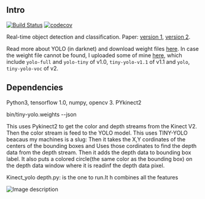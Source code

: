 ## Intro

[![Build Status](https://travis-ci.org/thtrieu/darkflow.svg?branch=master)](https://travis-ci.org/thtrieu/darkflow) [![codecov](https://codecov.io/gh/thtrieu/darkflow/branch/master/graph/badge.svg)](https://codecov.io/gh/thtrieu/darkflow)

Real-time object detection and classification. Paper: [version 1](https://arxiv.org/pdf/1506.02640.pdf), [version 2](https://arxiv.org/pdf/1612.08242.pdf).

Read more about YOLO (in darknet) and download weight files [here](http://pjreddie.com/darknet/yolo/). In case the weight file cannot be found, I uploaded some of mine [here](https://drive.google.com/drive/folders/0B1tW_VtY7onidEwyQ2FtQVplWEU), which include `yolo-full` and `yolo-tiny` of v1.0, `tiny-yolo-v1.1` of v1.1 and `yolo`, `tiny-yolo-voc` of v2.




## Dependencies

Python3, tensorflow 1.0, numpy, opencv 3. PYkinect2

 bin/tiny-yolo.weights --json
 
 This uses Pykinect2 to get the color and depth streams from the Kinect V2.
 Then the color stream is feed to the YOLO model.
 This uses TINY-YOLO beacaus my machines is a slug:
 Then it takes the X,Y cordinates of the centers of  the bounding boxes and
 Uses those cordinates to find the depth data from the depth stream.
 Then it adds the depth data to bounding box label.
 It also puts a colored circle(the same color as the bounding box)
 on the depth data window where it is readinf the depth data pixel.
 
 Kinect_yolo depth.py: is the one to run.It h combines all the features
 
![Image description](https://github.com/valdivj/KinectV2_YOLO/blob/master/kinect%20yolo.jpg)

```


